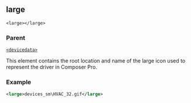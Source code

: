## large

`<large></large>`


### Parent

[`<devicedata>`][1]


This element contains the root location and name of the large icon used to represent the driver in Composer Pro.


### Example

```xml
<large>devices_sm\HVAC_32.gif</large>
```





[1]:	https://snap-one.github.io/docs-driverworks-xml/#devicedata